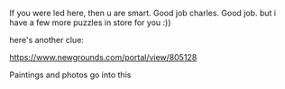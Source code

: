 If you were led here, then u are smart. Good job charles. Good job. but i have a few more puzzles in store for you :))

here's another clue: 

https://www.newgrounds.com/portal/view/805128

Paintings and photos go into this
